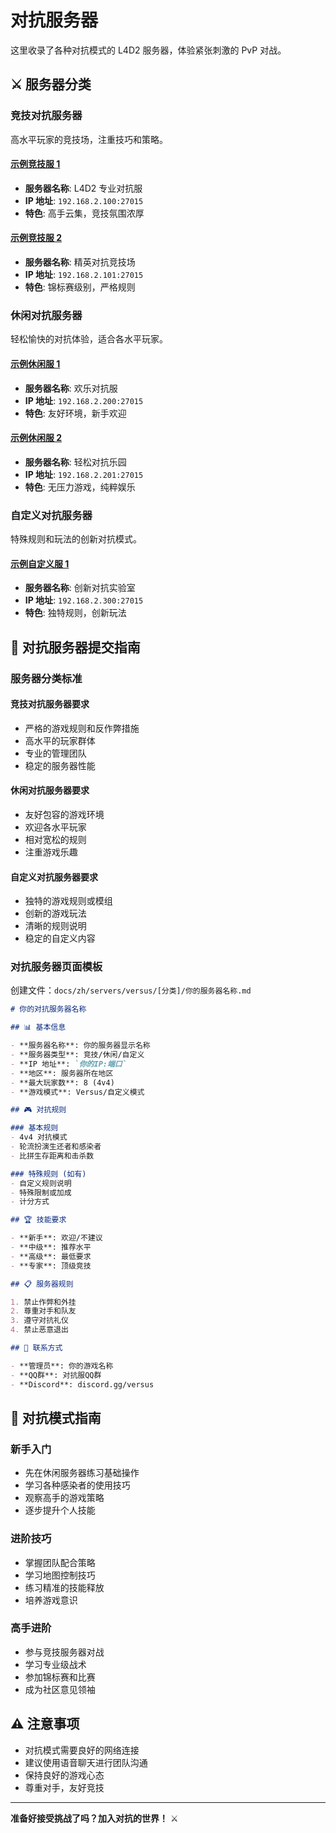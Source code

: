 # 对抗服务器

这里收录了各种对抗模式的 L4D2 服务器，体验紧张刺激的 PvP 对战。

## ⚔️ 服务器分类

### 竞技对抗服务器
高水平玩家的竞技场，注重技巧和策略。

#### [示例竞技服 1](./competitive/pro-versus-1)
- **服务器名称**: L4D2 专业对抗服
- **IP 地址**: `192.168.2.100:27015`
- **特色**: 高手云集，竞技氛围浓厚

#### [示例竞技服 2](./competitive/pro-versus-2)
- **服务器名称**: 精英对抗竞技场
- **IP 地址**: `192.168.2.101:27015`
- **特色**: 锦标赛级别，严格规则

### 休闲对抗服务器
轻松愉快的对抗体验，适合各水平玩家。

#### [示例休闲服 1](./casual/casual-versus-1)
- **服务器名称**: 欢乐对抗服
- **IP 地址**: `192.168.2.200:27015`
- **特色**: 友好环境，新手欢迎

#### [示例休闲服 2](./casual/casual-versus-2)
- **服务器名称**: 轻松对抗乐园
- **IP 地址**: `192.168.2.201:27015`
- **特色**: 无压力游戏，纯粹娱乐

### 自定义对抗服务器
特殊规则和玩法的创新对抗模式。

#### [示例自定义服 1](./custom/custom-versus-1)
- **服务器名称**: 创新对抗实验室
- **IP 地址**: `192.168.2.300:27015`
- **特色**: 独特规则，创新玩法

## 📝 对抗服务器提交指南

### 服务器分类标准

#### 竞技对抗服务器要求
- 严格的游戏规则和反作弊措施
- 高水平的玩家群体
- 专业的管理团队
- 稳定的服务器性能

#### 休闲对抗服务器要求
- 友好包容的游戏环境
- 欢迎各水平玩家
- 相对宽松的规则
- 注重游戏乐趣

#### 自定义对抗服务器要求
- 独特的游戏规则或模组
- 创新的游戏玩法
- 清晰的规则说明
- 稳定的自定义内容

### 对抗服务器页面模板

创建文件：`docs/zh/servers/versus/[分类]/你的服务器名称.md`

```markdown
# 你的对抗服务器名称

## 📊 基本信息

- **服务器名称**: 你的服务器显示名称
- **服务器类型**: 竞技/休闲/自定义
- **IP 地址**: `你的IP:端口`
- **地区**: 服务器所在地区
- **最大玩家数**: 8 (4v4)
- **游戏模式**: Versus/自定义模式

## 🎮 对抗规则

### 基本规则
- 4v4 对抗模式
- 轮流扮演生还者和感染者
- 比拼生存距离和击杀数

### 特殊规则 (如有)
- 自定义规则说明
- 特殊限制或加成
- 计分方式

## 🏆 技能要求

- **新手**: 欢迎/不建议
- **中级**: 推荐水平
- **高级**: 最低要求
- **专家**: 顶级竞技

## 📋 服务器规则

1. 禁止作弊和外挂
2. 尊重对手和队友
3. 遵守对抗礼仪
4. 禁止恶意退出

## 👥 联系方式

- **管理员**: 你的游戏名称
- **QQ群**: 对抗服QQ群
- **Discord**: discord.gg/versus
```

## 🎯 对抗模式指南

### 新手入门
- 先在休闲服务器练习基础操作
- 学习各种感染者的使用技巧
- 观察高手的游戏策略
- 逐步提升个人技能

### 进阶技巧
- 掌握团队配合策略
- 学习地图控制技巧
- 练习精准的技能释放
- 培养游戏意识

### 高手进阶
- 参与竞技服务器对战
- 学习专业级战术
- 参加锦标赛和比赛
- 成为社区意见领袖

## ⚠️ 注意事项

- 对抗模式需要良好的网络连接
- 建议使用语音聊天进行团队沟通
- 保持良好的游戏心态
- 尊重对手，友好竞技

---

**准备好接受挑战了吗？加入对抗的世界！** ⚔️
